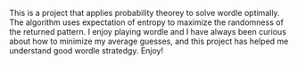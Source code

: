 This is a project that applies probability theorey to solve wordle optimally. The algorithm uses expectation of entropy to maximize the randomness of the returned pattern. I enjoy playing wordle and I have always been curious about how to minimize my average guesses, and this project has helped me understand good wordle stratedgy. Enjoy!
